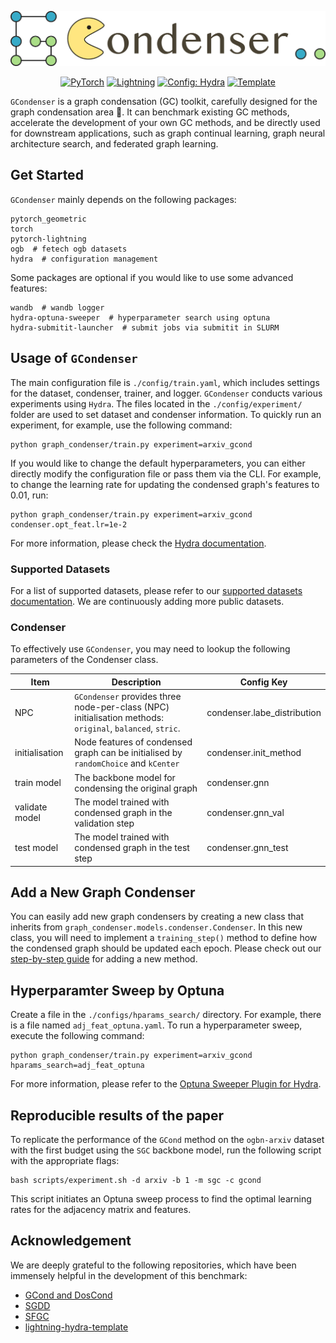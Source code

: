 <p align="center">
  <img src="./figs/logo.png" />
</p>

<div align="center">
<a href="https://pytorch.org/get-started/locally/"><img alt="PyTorch" src="https://img.shields.io/badge/PyTorch-ee4c2c?logo=pytorch&logoColor=white"></a>
<a href="https://pytorchlightning.ai/"><img alt="Lightning" src="https://img.shields.io/badge/-Lightning-792ee5?logo=pytorchlightning&logoColor=white"></a>
<a href="https://hydra.cc/"><img alt="Config: Hydra" src="https://img.shields.io/badge/Config-Hydra-89b8cd"></a>
<a href="https://github.com/ashleve/lightning-hydra-template"><img alt="Template" src="https://img.shields.io/badge/-Lightning--Hydra--Template-017F2F?style=flat&logo=github&labelColor=gray"></a><br>
<!-- [![Paper](http://img.shields.io/badge/paper-arxiv.1001.2234-B31B1B.svg)]() -->

</div>

`GCondenser` is a graph condensation (GC) toolkit, carefully designed for the graph condensation area 🚀. It can benchmark existing GC methods, accelerate the development of your own GC methods, and be directly used for downstream applications, such as graph continual learning, graph neural architecture search, and federated graph learning.

## Get Started
`GCondenser` mainly depends on the following packages:
```
pytorch_geometric
torch
pytorch-lightning
ogb  # fetech ogb datasets
hydra  # configuration management
```

Some packages are optional if you would like to use some advanced features:
```
wandb  # wandb logger
hydra-optuna-sweeper  # hyperparameter search using optuna
hydra-submitit-launcher  # submit jobs via submitit in SLURM
```

## Usage of `GCondenser`
The main configuration file is `./config/train.yaml`, which includes settings for the dataset, condenser, trainer, and logger. `GCondenser` conducts various experiments using `Hydra`. The files located in the `./config/experiment/` folder are used to set dataset and condenser information. To quickly run an experiment, for example, use the following command:
```
python graph_condenser/train.py experiment=arxiv_gcond
```
If you would like to change the default hyperparameters, you can either directly modify the configuration file or pass them via the CLI. For example, to change the learning rate for updating the condensed graph's features to 0.01, run:
```
python graph_condenser/train.py experiment=arxiv_gcond condenser.opt_feat.lr=1e-2
```
For more information, please check the [Hydra documentation](https://hydra.cc/docs/intro/).

### Supported Datasets
For a list of supported datasets, please refer to our [supported datasets documentation](./docs/dataset.md). We are continuously adding more public datasets.

### Condenser
To effectively use `GCondenser`, you may need to lookup the following parameters of the Condenser class.

| Item           | Description                                                                                                   | Config Key                  |
| -------------- | ------------------------------------------------------------------------------------------------------------- | --------------------------- |
| NPC            | `GCondenser` provides three node-per-class (NPC) initialisation methods: `original`, `balanced`, `stric`. | condenser.labe_distribution |
| initialisation | Node features of condensed graph can be initialised by `randomChoice` and `kCenter`                           | condenser.init_method       |
| train model    | The backbone model for condensing the original graph                                                          | condenser.gnn               |
| validate model | The model trained with condensed graph in the validation step                                                 | condenser.gnn_val           |
| test model     | The model trained with condensed graph in the test step                                                       | condenser.gnn_test |

## Add a New Graph Condenser
You can easily add new graph condensers by creating a new class that inherits from `graph_condenser.models.condenser.Condenser`. In this new class, you will need to implement a `training_step()` method to define how the condensed graph should be updated each epoch. Please check out our [step-by-step guide](./docs/new-condenser.md) for adding a new method.

## Hyperparamter Sweep by Optuna
Create a file in the `./configs/hparams_search/` directory. For example, there is a file named `adj_feat_optuna.yaml`. To run a hyperparameter sweep, execute the following command:
```
python graph_condenser/train.py experiment=arxiv_gcond hparams_search=adj_feat_optuna
```
For more information, please refer to the [Optuna Sweeper Plugin for Hydra](https://hydra.cc/docs/plugins/optuna_sweeper/).

## Reproducible results of the paper
To replicate the performance of the `GCond` method on the `ogbn-arxiv` dataset with the first budget using the `SGC` backbone model, run the following script with the appropriate flags:
```
bash scripts/experiment.sh -d arxiv -b 1 -m sgc -c gcond
```
This script initiates an Optuna sweep process to find the optimal learning rates for the adjacency matrix and features.

## Acknowledgement
We are deeply grateful to the following repositories, which have been immensely helpful in the development of this benchmark:
- [GCond and DosCond](https://github.com/ChandlerBang/GCond)
- [SGDD](https://github.com/RingBDStack/SGDD)
- [SFGC](https://github.com/Amanda-Zheng/SFGC)
- [lightning-hydra-template](https://github.com/ashleve/lightning-hydra-template)
